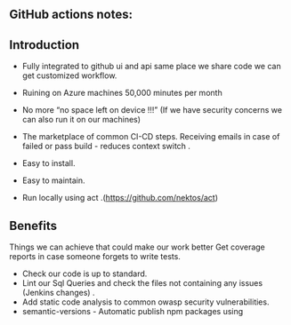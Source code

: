 ## GitHub actions notes:


## Introduction 

* Fully integrated to github ui and api same place we share code we can get customized workflow.
* Ruining on Azure machines 50,000 minutes per month
* No more “no space left on device !!!”
 (If we have security concerns we can also run it on our machines)
* The marketplace of common CI-CD steps.
Receiving emails in case of failed or pass build - reduces context switch .
* Easy to install.

* Easy to maintain.

* Run locally using act .(https://github.com/nektos/act)

## Benefits

Things we can achieve that could make our work better
Get coverage reports in case someone forgets to write tests.
* Check our code is up to standard.
* Lint our Sql Queries and check  the files not containing any issues (Jenkins changes) .
* Add static code analysis to common owasp security vulnerabilities.
* semantic-versions  - Automatic publish npm packages using 
